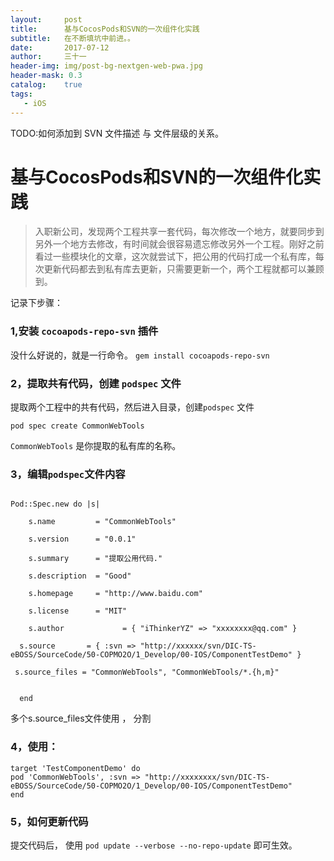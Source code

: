 ```yaml
---
layout:     post
title:      基与CocosPods和SVN的一次组件化实践
subtitle:   在不断填坑中前进。。
date:       2017-07-12
author:     三十一
header-img: img/post-bg-nextgen-web-pwa.jpg
header-mask: 0.3
catalog:    true
tags:
   - iOS
---
```


TODO:如何添加到 SVN
 文件描述 与 文件层级的关系。
# 基与CocosPods和SVN的一次组件化实践

>入职新公司，发现两个工程共享一套代码，每次修改一个地方，就要同步到另外一个地方去修改，有时间就会很容易遗忘修改另外一个工程。刚好之前看过一些模块化的文章，这次就尝试下，把公用的代码打成一个私有库，每次更新代码都去到私有库去更新，只需要更新一个，两个工程就都可以兼顾到。

记录下步骤：


### 1,安装 `cocoapods-repo-svn` 插件
没什么好说的，就是一行命令。
`gem install cocoapods-repo-svn`

### 2，提取共有代码，创建 `podspec` 文件
提取两个工程中的共有代码，然后进入目录，创建`podspec` 文件

`pod spec create CommonWebTools`

`CommonWebTools` 是你提取的私有库的名称。

### 3，编辑`podspec`文件内容

```

Pod::Spec.new do |s|

    s.name         = "CommonWebTools"

    s.version      = "0.0.1"

    s.summary      = "提取公用代码."

    s.description  = "Good"

    s.homepage     = "http://www.baidu.com"

    s.license      = "MIT"

    s.author             = { "iThinkerYZ" => "xxxxxxxx@qq.com" }

  s.source       = { :svn => "http://xxxxxx/svn/DIC-TS-eBOSS/SourceCode/50-COPMO2O/1_Develop/00-IOS/ComponentTestDemo" }

 s.source_files = "CommonWebTools", "CommonWebTools/*.{h,m}"


  end

```
多个s.source_files文件使用 ， 分割

### 4，使用：

```
target 'TestComponentDemo' do
pod 'CommonWebTools', :svn => "http://xxxxxxxx/svn/DIC-TS-eBOSS/SourceCode/50-COPMO2O/1_Develop/00-IOS/ComponentTestDemo"
end
```
### 5，如何更新代码

提交代码后，
使用 `pod update --verbose --no-repo-update`
即可生效。




